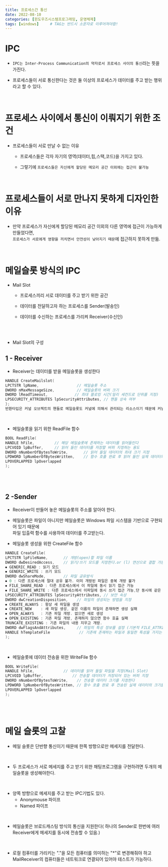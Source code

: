 ```yaml
---
title: 프로세스간 통신
date: 2022-08-10
categories: [윈도우즈시스템프로그래밍, 운영체제]
tags: [windows]		# TAG는 반드시 소문자로 이루어져야함!
---
```


IPC
============
* `IPC는 Inter-Process Communication의 약자로서 프로세스 사이의 통신`라는 뜻을 가진다.  

* 프로세스들이 서로 통신한다는 것은 둘 이상의 프로세스가 데이터를 주고 받는 행위라고 할 수 있다.

<br>


프로세스 사이에서 통신이 이뤄지기 위한 조건
=======================
* 프로세스들이 서로 만날 수 없는 이유

  * 프로세스들은 각자 자기의 영역(데이터,힙,스택,코드)을 가지고 있다.

  * 그렇기에 `프로세스들은 자신에게 할당된 메모리 공간 이외에는 접근이 불가능`

<br>

프로세스들이 서로 만나지 못하게 디자인한 이유
====================================
* 만약 프로세스가 자신에게 할당된 메모리 공간 이외의 다른 영역에 접근이 가능하게 만들었다면,<br> `프로세스가 서로에게 영향을 끼치면서 안전성이 낮아지기 때문`에 접근하지 못하게 만듦.

<br>



메일슬롯 방식의 IPC
==========================
* Mail Slot
  
  * 프로세스끼리 서로 데이터를 주고 받기 위한 공간
  
  * 데이터를 전달하고자 하는 프로세스를 Sender(발송인)
  
  * 데이터를 수신하는 프로세스를 가리켜 Receiver(수신인)

<br><br>

* Mail Slot의 구성

1 - Receiver
------------

  * Receiver는 데이터를 받을 메일슬롯을 생성한다

```c++
HANDLE CreateMailslot(
LPCTSTR lpName,                 // 메일슬롯 주소
DWORD nMaxMessageSize,          // 메일슬롯의 버퍼 크기
DWORD lReadTimeout,            // 최대 블로킹 시간(밀리 세컨드로 단위를 지정)
LPSECURITY_ATTRIBUTES lpSecurityAttributes, // 핸들 상속 여부
};
반환타입은 커널 오브젝트의 핸들로 메일슬롯도 커널에 의해서 관리되는 리소스이기 때문에 커널 오브젝트가 생성되고, 이 커널 오브젝트의 핸들이 반환됨
```

<br>

  *  메일슬롯을 읽기 위한 ReadFile 함수
  
```c++
BOOL ReadFile(
HANDLE hFile,         // 해당 메일슬롯에 존재하는 데이터를 읽어들인다
LPCVOID lpBuffer,     // 읽어 들인 데이터를 저장할 버퍼 지정하는 용도
DWORD nNumberOfBytesToWrite,       // 읽어 들일 데이터의 최대 크기 지정  
LPDWORD lpNumberOfBytesWritten,    // 함수 호출 완료 후 읽어 들인 실제 데이터의 크기를 바이트 단위로 얻기 위한 변수의 주소 지정
LPOVERLAPPED lpOverlapped          
);
```

<br><br>

2 -Sender
----------------------

  *  Receiver이 만들어 놓은 메일슬롯의 주소를 알아야 한다.
  
  *  메일슬롯은 파일이 아니지만 메일슬롯은 Windows 파일 시스템을 기반으로 구현되어 있기 때문에<br> 파일 입출력 함수를 사용하여 데이터를 주고받는다.
  
  * 메일슬롯 생성을 위한 CreateFile 함수

```c++
HANDLE CreateFile(
LPCTSTR lpFileName,       // 개방(open)할 파일 이름
DWORD dwDesiredAccess,    // 읽기/쓰기 모드를 지정한다.or (l) 연산으로 결합 가능하다.
⦁ GENERIC_READ : 읽기 모드
⦁ GENERIC_WRITE : 쓰기 모드
DWORD dwShareMode,        // 파일 공유방식 
⦁ 0 : 다른 프로세스에 절대 공유 불가. 이미 개방된 파일은 중복 개방 불가
⦁ FILE_SHARE_READ : 다른 프로세스에서 이 파일에 동시 읽기 접근 가능
⦁ FILE_SHARE_WRITE : 다른 프로세스에서 이파일에 동시 쓰기 접근 가능,단 동시에 같은 영역에 데이터를 쓰는 문제를 피해야 한다.
LPSECURITY_ATTRIBUTES lpSecurityAttributes, // 보안 속성
DWORD dwCreationDisposition,    // 파일의 생성되는 방법을 지정
⦁ CREATE_ALWAYS : 항상 새 파일을 생성
⦁ CREATE_NEW    : 새 파일 생성, 같은 이름의 파일이 존재하면 생성 실패
⦁ OPEN_ALWAYS   : 기존 파일 개방. 없으면 새로 생성
⦁ OPEN_EXISTING : 기존 파일 개방, 존재하지 않으면 함수 호출 실패
TRUNCATE_EXISTING : 기존 파일의 내용 지우고 개방.
DWORD dwFlagsAndAttributes,     // 파일의 특성 정보를 설정 (기본적 FILE_ATTRIBUTE_NORMAL 사용)
HANDLE hTemplateFile             // 기존에 존재하는 파일과 동일한 특성을 가지는 새 파일을 만들때 사용
);
```
<br>

  * 메일슬롯에 데이터 전송을 위한 WriteFile 함수

```c++
BOOL WriteFile(
HANDLE hFile,             // 데이터를 읽어 들일 파일을 지정(Mail Slot)
LPCVOID lpBuffer,             // 전송할 데이터가 저장되어 있는 버퍼 지정
DWORD nNumberOfBytesToWrite,    // 전송할 데이터 크기를 지정한다  
LPDWORD lpNumberOfBytesWritten, // 함수 호출 완료 후 전송된 실제 데이터의 크기를 바이트 단위로 얻기 위한 변수의 주소 지정
LPOVERLAPPED lpOverlapped        
);
```        

<br><br>

메일 슬롯의 고찰
====================
* 메일 슬롯은 단반향 통신이기 때문에 한쪽 방향으로만 메세지를 전달한다.

<br>

* 두 프로세스가 서로 메세지를 주고 받기 위한 채팅프로그램을 구현하려면 두개의 메일슬롯을 생성해야한다.

<br>

* 양쪽 방향으로 메세지를 주고 받는 IPC기법도 있다.
  * Anonymouse 파이프
  * Named 파이프

<br>

* 메일슬롯은 브로드캐스팅 방식의 통신을 지원한다( 하나의 Sender로 한번에 여러 Receiver에게 메세지를 동시에 전송할 수 있음.)

<br>

* 로컬 컴퓨터를 가리키는 "."을 모든 컴퓨터를 의미하는 "*"로 변경해줘야 하고 
  MailReceiver의 컴퓨터들은 네트워크로 연결되어 있어야 테스트가 가능하다.